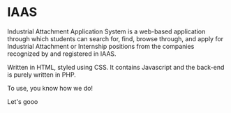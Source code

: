 # IAAS
Industrial Attachment Application System is a web-based application through which students can search for, find, browse through, and apply for Industrial Attachment or Internship positions from the companies recognized by and registered in IAAS.  

Written in HTML, styled using CSS. It contains Javascript and the back-end is purely written in PHP.

To use, you know how we do!

Let's gooo
